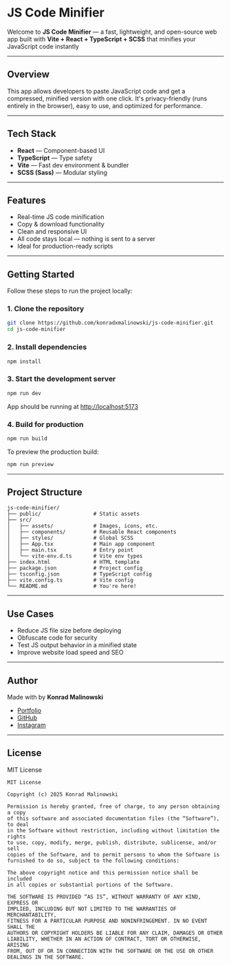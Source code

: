 # JS Code Minifier

Welcome to **JS Code Minifier** — a fast, lightweight, and open-source web app built with **Vite + React + TypeScript + SCSS** that minifies your JavaScript code instantly

---

## Overview

This app allows developers to paste JavaScript code and get a compressed, minified version with one click. It's privacy-friendly (runs entirely in the browser), easy to use, and optimized for performance.

---

## Tech Stack

-  **React** — Component-based UI
-  **TypeScript** — Type safety
-  **Vite** — Fast dev environment & bundler
-  **SCSS (Sass)** — Modular styling

---

## Features

-  Real-time JS code minification
-  Copy & download functionality
-  Clean and responsive UI
-  All code stays local — nothing is sent to a server
-  Ideal for production-ready scripts

---

## Getting Started

Follow these steps to run the project locally:

### 1. Clone the repository

```bash
git clone https://github.com/konradxmalinowski/js-code-minifier.git
cd js-code-minifier
````

### 2. Install dependencies

```bash
npm install
```

### 3. Start the development server

```bash
npm run dev
```

App should be running at [http://localhost:5173](http://localhost:5173)

### 4. Build for production

```bash
npm run build
```

To preview the production build:

```bash
npm run preview
```

---

## Project Structure

```
js-code-minifier/
├── public/                 # Static assets
├── src/
│   ├── assets/             # Images, icons, etc.
│   ├── components/         # Reusable React components
│   ├── styles/             # Global SCSS
│   ├── App.tsx             # Main app component
│   ├── main.tsx            # Entry point
│   └── vite-env.d.ts       # Vite env types
├── index.html              # HTML template
├── package.json            # Project config
├── tsconfig.json           # TypeScript config
├── vite.config.ts          # Vite config
└── README.md               # You're here!
```

---

## Use Cases

*  Reduce JS file size before deploying
*  Obfuscate code for security
*  Test JS output behavior in a minified state
*  Improve website load speed and SEO

---

##  Author

Made with by **Konrad Malinowski**
- [Portfolio](https://portfolio-website.ct8.pl/)
- [GitHub](https://github.com/konradxmalinowski) 
- [Instagram](https://instagram.com/konradxmalinowski)

---

## License

MIT License

```
MIT License

Copyright (c) 2025 Konrad Malinowski

Permission is hereby granted, free of charge, to any person obtaining a copy
of this software and associated documentation files (the “Software”), to deal
in the Software without restriction, including without limitation the rights  
to use, copy, modify, merge, publish, distribute, sublicense, and/or sell  
copies of the Software, and to permit persons to whom the Software is  
furnished to do so, subject to the following conditions:

The above copyright notice and this permission notice shall be included  
in all copies or substantial portions of the Software.

THE SOFTWARE IS PROVIDED “AS IS”, WITHOUT WARRANTY OF ANY KIND, EXPRESS OR  
IMPLIED, INCLUDING BUT NOT LIMITED TO THE WARRANTIES OF MERCHANTABILITY,  
FITNESS FOR A PARTICULAR PURPOSE AND NONINFRINGEMENT. IN NO EVENT SHALL THE  
AUTHORS OR COPYRIGHT HOLDERS BE LIABLE FOR ANY CLAIM, DAMAGES OR OTHER  
LIABILITY, WHETHER IN AN ACTION OF CONTRACT, TORT OR OTHERWISE, ARISING  
FROM, OUT OF OR IN CONNECTION WITH THE SOFTWARE OR THE USE OR OTHER  
DEALINGS IN THE SOFTWARE.
```

